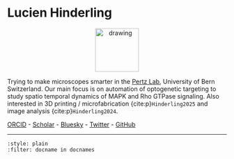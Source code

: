 # Lucien Hinderling

<p align="center">
<img src="https://avatars.githubusercontent.com/u/18539759?&v=4" alt="drawing" width="100"/>
<p/>


Trying to make microscopes smarter in the [Pertz Lab](https://www.pertzlab.net), University of Bern Switzerland.
Our main focus is on automation of optogenetic targeting to study spatio temporal dynamics of MAPK and Rho GTPase signaling. 
Also interested in 3D printing / microfabrication {cite:p}`Hinderling2025` and image analysis {cite:p}`Hinderling2024`.

[ORCID](https://orcid.org/0000-0002-3956-9363) - 
[Scholar](https://scholar.google.com/citations?user=ih7UZBMAAAAJ&hl=en&oi=ao) - 
[Bluesky](https://bsky.app/profile/lhinderling.bsky.social) - 
[Twitter](https://x.com/lhinderling) - 
[GitHub](https://github.com/hinderling)

----

```{bibliography}
:style: plain
:filter: docname in docnames
```

